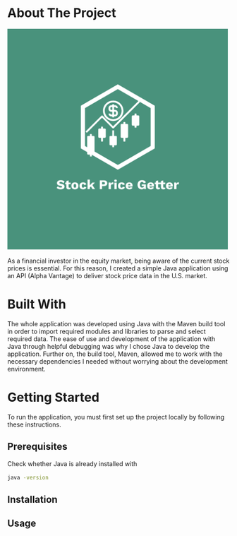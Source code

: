 # About The Project

<img src="https://github.com/Sukhman25K/Get-Stock-Price/blob/main/StockPriceGetter-Logo.png?raw=true" alt="Image of the application's name with a candle bars and dollar symbol" height="500" width="500">

As a financial investor in the equity market, being aware of the current stock prices is essential. For this reason, I created a simple Java application using an API (Alpha Vantage) to deliver stock price data in the U.S. market.

# Built With
The whole application was developed using Java with the Maven build tool in order to import required modules and libraries to parse and select required data. The ease of use and development of the application with Java through helpful debugging was why I chose Java to develop the application. Further on, the build tool, Maven, allowed me to work with the necessary dependencies I needed without worrying about the development environment.

# Getting Started
To run the application, you must first set up the project locally by following these instructions.

## Prerequisites
Check whether Java is already installed with
```sh
java -version
```


## Installation

## Usage
